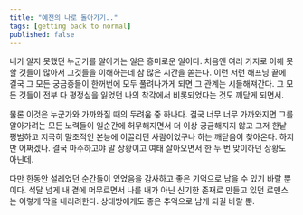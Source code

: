 ```yaml
---
title: "예전의 나로 돌아가기.."
tags: [getting back to normal]
published: false
---
```


내가 알지 못했던 누군가를 알아가는 일은 흥미로운 일이다. 처음엔 여러 가지로 이해 못할 것들이 많아서 그것들을 이해하는데 참 많은 시간을 쏟는다. 이런 저런 해프닝 끝에 결국 그 모든 궁금증들이 한꺼번에 모두 풀려나가게 되면 그 관계는 시들해져간다. 그 모든 것들이 전부 다 평정심을 잃었던 나의 착각에서 비롯되었다는 것도 깨닫게 되면서.

물론 이것은 누군가와 가까와질 때의 두려움 중 하나다. 결국 너무 너무 가까와지면 그를 알아가려는 모든 노력들이 일순간에 허무해지면서 더 이상 궁금해지지 않고 그저 한낱 평범하고 지극히 말초적인 본능에 이끌리던 사람이었구나 하는 깨닫음이 찾아온다. 하지만 어쩌겠나. 결국 마주하고야 말 상황이고 여태 살아오면서 한 두 번 맞이하던 상황도 아닌데. 

다만 한동안 설레었던 순간들이 있었음을 감사하고 좋은 기억으로 남을 수 있기 바랄 뿐이다. 석달 넘게 내 곁에 머무르면서 나를 내가 아닌 신기한 존재로 만들고 있던 로맨스는 이렇게 막을 내리려한다. 상대방에게도 좋은 추억으로 남게 되길 바랄 뿐.

